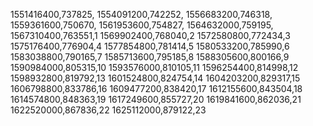 1551416400,737825,
1554091200,742252,
1556683200,746318,
1559361600,750670,
1561953600,754827,
1564632000,759195,
1567310400,763551,1
1569902400,768040,2
1572580800,772434,3
1575176400,776904,4
1577854800,781414,5
1580533200,785990,6
1583038800,790165,7
1585713600,795185,8
1588305600,800166,9
1590984000,805315,10
1593576000,810105,11
1596254400,814998,12
1598932800,819792,13
1601524800,824754,14
1604203200,829317,15
1606798800,833786,16
1609477200,838420,17
1612155600,843504,18
1614574800,848363,19
1617249600,855727,20
1619841600,862036,21
1622520000,867836,22
1625112000,879122,23
